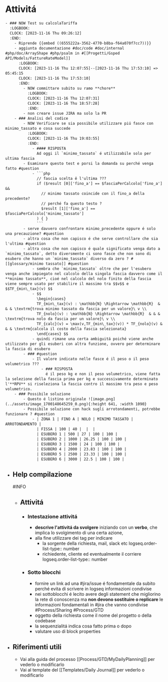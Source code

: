 # Attivitá
	- ### NOW Test su calcolaTariffa
	  :LOGBOOK:
	  CLOCK: [2023-11-16 Thu 09:26:12]
	  :END:
		- Riprende {{embed ((6555222a-3562-4770-b8ba-f64a070f7cc7))}}
		- aggiunta documentazione #doc/code #doc/internal #php/doc/ArrayShape #php/psalm in #[[Progetti/Gsped API/Models/FattureRateModel]]
		  :LOGBOOK:
		  CLOCK: [2023-11-16 Thu 12:07:55]--[2023-11-16 Thu 17:53:10] =>  05:45:15
		  CLOCK: [2023-11-16 Thu 17:53:10]
		  :END:
			- NOW committare subito su ramo **chore**
			  :LOGBOOK:
			  CLOCK: [2023-11-16 Thu 12:07:31]
			  CLOCK: [2023-11-16 Thu 18:57:28]
			  :END:
			- non creare issue JIRA ma solo la PR
		- ### Analisi del codice
			- NOW Verificare se sia possibile utilizzare piú fasce con minimo_tassato e cosa succede
			  :LOGBOOK:
			  CLOCK: [2023-11-16 Thu 19:03:55]
			  :END:
				- #### RISPOSTA
				  Ad oggi il `minimo_tassato` é utilizzabile solo per ultima fascia
			- Esaminare questo test e porsi la domanda su perché venga fatto #question
				- ```php
				  // fascia scelta ê l'ultima ???
				  if ($result [0]['fino_a'] == $fasciaPerCalcolo['fino_a'] &&
				  	// minimo tassato coincide con il fino_a della precedente?
				  	// perché fa questo testo ?
				  	$result [1]['fino_a'] == $fasciaPerCalcolo['minimo_tassato']
				  ) { }
				  ```
			- serve davvero confrontare minimo_precedente oppure é solo una precauzione? #question
			- altra cosa che non capisco é che serve controllare che sia l'ultima #question
			- altra cosa che non capisco é quale significato venga dato a `minimo_tassato`, detto diversmente ci sono fasce che non sono di esubero che hanno un `minimo_tassato` diverso da zero ? #[[glossary/minimo tassato]] #question
				- sembra che `minimo_tassato` oltre che per l'esubero venga anche impiegato nel calcolo della singola fascia davvero come il **minimo tassato**, cioé nel calcolo del nolo finito della fascia viene sempre usato per stabilire il massimo tra $$v$$ e $$TF_{min\_tax}(v) $$
				- $$
				  \begin{cases}
				  TF_{min\_tax}(v) : \mathbb{N} \Rightarrow \mathbb{R}  & & & \textrm{trova minimo tassato da fascia per un valore}\ v \\
				  TF_{nolo}(v) : \mathbb{N} \Rightarrow \mathbb{R}  & & & \textrm{trova nolo da fascia per un valore}\ v \\
				  TF_{calc}(v) = \max(v,TF_{min\_tax}(v)) * TF_{nolo}(v) & & & \textrm{calcola il costo della fascia selezionata}
				  \end{cases} $$
				- quindi rimane una certa ambiguitá poiché viene anche utilizzato per gli esuberi con altra funzione, ovvero per determinare la fascia di esubero
			- ### #question
				- Il valore indicato nelle fasce é il peso o il peso volumetrico ???
					- ### RISPOSTA
					  é il peso kg e non il peso volumetrico, viene fatta la selezione della fascia prima per kg e successivamente determinato l'**RPV** si riseleziona la fascia contro il massimo tra peso e peso volumetrico.
		- ### Possibile soluzione
			- Questo é listino originale ![image.png](../assets/image_1700148645259_0.png){:height 641, :width 1090}
			- Possibile soluzione con hack sugli arrotondamenti, potrebbe funzionare ? #question
				- | ZONA 1 | FINO A | NOLO | MINIMO TASSATO | ARROTONDAMENTO |
				  | FISSA | 100 | 40 |  |  |
				  | ESUBERO 1 | 500 | 27 | 100 | 100 |
				  | ESUBERO 2 | 1000 | 26.25 | 100 | 100 |
				  | ESUBERO 3 | 1500 | 24 | 100 | 100 |
				  | ESUBERO 4 | 2000 | 23.83 | 100 | 100 |
				  | ESUBERO 5 | 2500 | 23.33 | 100 | 100 |
				  | ESUBERO 6 | 3000 | 22.5 | 100 | 100 |
- ## Help compilazione
  #INFO
	- ## Attivitá
		- ### Intestazione attivitá
			- **descrive l'attivitá da svolgere** iniziando con un **verbo**, che implica lo svolgimento di una certa azione,
			- alla fine utilizzare dei tag per indicare
				- la sorgente della richiesta, mail, slack etc
				  logseq.order-list-type:: number
				- richiedente, cliente ed eventualmente il corriere
				  logseq.order-list-type:: number
		- ### Sotto blocchi
			- fornire un link ad una #jira/issue é fondamentale da subito perché evita di scrivere in logseq informazioni condivise
			- nei sottoblocchi é lecito avere degli statement che migliorino la rete di conoscenza ma **non devono sostituire o replicare** le informazioni fondamentali in #jira che vanno condivise #Process/Sharing #Process/GTD
			- oggetto della richiesta come il nome del progetto o della codebase
			- la sequenzialitá indica cosa fatto prima o dopo
			- valutare uso di block properties
- ## Riferimenti utili
	- Vai alla guida del processo [[Process/GTD/MyDailyPlanning]] per vederlo o modificarlo
	- Vai al template del [[Templates/Daily Journal]] per vederlo o modificarlo
